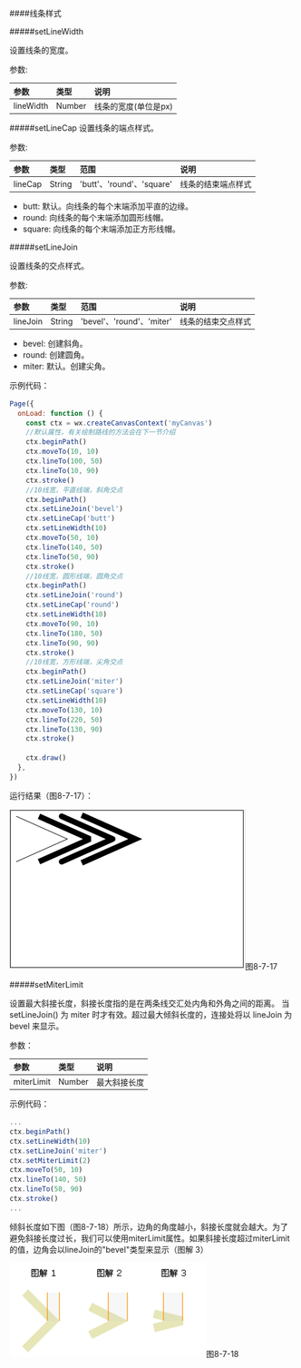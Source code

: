 ####线条样式

#####setLineWidth

设置线条的宽度。

参数:

|参数	|类型	|说明|
| :--- | :--- | :--- |
|lineWidth	|Number	|线条的宽度(单位是px)|

#####setLineCap
设置线条的端点样式。

参数:

| 参数	| 类型	| 范围	| 说明| 
| :--- | :--- | :--- |:--- |
| lineCap	| String	| 'butt'、'round'、'square'	| 线条的结束端点样式| 

* butt: 默认。向线条的每个末端添加平直的边缘。
* round: 向线条的每个末端添加圆形线帽。
* square: 向线条的每个末端添加正方形线帽。

#####setLineJoin

设置线条的交点样式。

参数:

| 参数	| 类型	| 范围	| 说明| 
| :--- | :--- | :--- |:--- |
|lineJoin	|String	|'bevel'、'round'、'miter'|	线条的结束交点样式|

* bevel: 创建斜角。
* round: 创建圆角。
* miter: 默认。创建尖角。

示例代码：
```js
Page({
  onLoad: function () {
    const ctx = wx.createCanvasContext('myCanvas')
    //默认属性，有关绘制路线的方法会在下一节介绍
    ctx.beginPath()
    ctx.moveTo(10, 10)
    ctx.lineTo(100, 50)
    ctx.lineTo(10, 90)
    ctx.stroke()
    //10线宽，平直线端，斜角交点
    ctx.beginPath()
    ctx.setLineJoin('bevel')
    ctx.setLineCap('butt')
    ctx.setLineWidth(10)
    ctx.moveTo(50, 10)
    ctx.lineTo(140, 50)
    ctx.lineTo(50, 90)
    ctx.stroke()
    //10线宽，圆形线端，圆角交点
    ctx.beginPath()
    ctx.setLineJoin('round')
    ctx.setLineCap('round')
    ctx.setLineWidth(10)
    ctx.moveTo(90, 10)
    ctx.lineTo(180, 50)
    ctx.lineTo(90, 90)
    ctx.stroke()
    //10线宽，方形线端，尖角交点
    ctx.beginPath()
    ctx.setLineJoin('miter')
    ctx.setLineCap('square')
    ctx.setLineWidth(10)
    ctx.moveTo(130, 10)
    ctx.lineTo(220, 50)
    ctx.lineTo(130, 90)
    ctx.stroke()

    ctx.draw()
  },
})
```

运行结果（图8-7-17）：

![](/assets/8-7-17.png)图8-7-17

#####setMiterLimit

设置最大斜接长度，斜接长度指的是在两条线交汇处内角和外角之间的距离。 当 setLineJoin() 为 miter 时才有效。超过最大倾斜长度的，连接处将以 lineJoin 为 bevel 来显示。

参数：

|参数	|类型	|说明|
| :--- | :--- | :--- |
|miterLimit	|Number	|最大斜接长度|

示例代码：

```js
...
ctx.beginPath()
ctx.setLineWidth(10)
ctx.setLineJoin('miter')
ctx.setMiterLimit(2)
ctx.moveTo(50, 10)
ctx.lineTo(140, 50)
ctx.lineTo(50, 90)
ctx.stroke()
...

```
倾斜长度如下图（图8-7-18）所示，边角的角度越小，斜接长度就会越大。为了避免斜接长度过长，我们可以使用miterLimit属性。如果斜接长度超过miterLimit的值，边角会以lineJoin的"bevel"类型来显示（图解 3）

![](/assets/8-7-18.png)图8-7-18